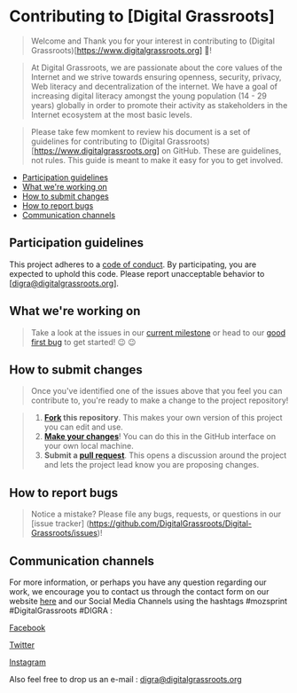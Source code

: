 # Contributing to [Digital Grassroots]


>Welcome and Thank you for your interest in contributing to (Digital Grassroots)[https://www.digitalgrassroots.org] :tada:! 

>At Digital Grassroots, we are passionate about the core values of the Internet and we strive towards ensuring openness, security, privacy, Web literacy and decentralization of the internet. We have a goal of increasing digital literacy amongst the young population (14 - 29 years) globally in order to promote their activity as stakeholders in the Internet ecosystem at the most basic levels.


>Please take few momkent to review his document is a set of guidelines for contributing to (Digital Grassroots)[https://www.digitalgrassroots.org] on GitHub. These are guidelines, not rules. This guide is meant to make it easy for you to get involved.


* [Participation guidelines](#participation-guidelines)
* [What we're working on](#what-were-working-on)
* [How to submit changes](#how-to-submit-changes)
* [How to report bugs](#how-to-report-bugs)
* [Communication channels](#communication-channels)

## Participation guidelines

This project adheres to a [code of conduct](https://github.com/DigitalGrassroots/Digital-Grassroots/blob/master/code_of_conduct.md). By participating, you are expected to uphold this code. Please report unacceptable behavior to [digra@digitalgrassroots.org].

## What we're working on


> Take a look at the issues in our [current milestone](https://github.com/DigitalGrassroots/Digital-Grassroots/issues) or head to our [good first bug](https://github.com/DigitalGrassroots/Digital-Grassroots/issues/10) to get started! :wink: :wink:


## How to submit changes


> Once you've identified one of the issues above that you feel you can contribute to, you're ready to make a change to the project repository!
 
> 1. **[Fork](https://help.github.com/articles/fork-a-repo/) this repository**. This makes your own version of this project you can edit and use.
> 2. **[Make your changes](https://guides.github.com/activities/forking/#making-changes)**! You can do this in the GitHub interface on your own local machine. 
> 3. **Submit a [pull request](https://help.github.com/articles/proposing-changes-to-a-project-with-pull-requests/)**. This opens a discussion around the project and lets the project lead know you are proposing changes.

## How to report bugs

> Notice a mistake? Please file any bugs, requests, or questions in our [issue tracker] (https://github.com/DigitalGrassroots/Digital-Grassroots/issues)!

## Communication channels

For more information, or perhaps you have any question regarding our work, we encourage you to contact us through the contact form on our website [here]( www.digitalgrassroots.org ) 
and our Social Media Channels using the hashtags #mozsprint #DigitalGrassroots #DIGRA :

[Facebook](https://www.facebook.com/digitalgrassroots/)

[Twitter](https://twitter.com/digigrassroots?lang=en)

[Instagram](https://www.instagram.com/digitalgrassroots/?hl=en)

Also feel free to drop us an e-mail : digra@digitalgrassroots.org

